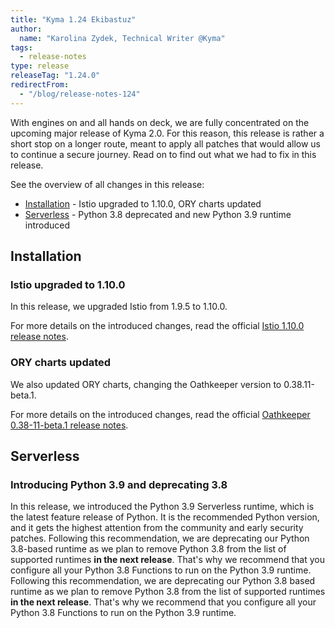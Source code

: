 ```yaml
---
title: "Kyma 1.24 Ekibastuz"
author:
  name: "Karolina Zydek, Technical Writer @Kyma"
tags:
  - release-notes
type: release
releaseTag: "1.24.0"
redirectFrom:
  - "/blog/release-notes-124"
---
```


With engines on and all hands on deck, we are fully concentrated on the upcoming major release of Kyma 2.0. For this reason, this release is rather a short stop on a longer route, meant to apply all patches that would allow us to continue a secure journey. Read on to find out what we had to fix in this release. 

<!-- overview -->

See the overview of all changes in this release:

- [Installation](#installation) - Istio upgraded to 1.10.0, ORY charts updated
- [Serverless](#serverless) - Python 3.8 deprecated and new Python 3.9 runtime introduced

## Installation 

### Istio upgraded to 1.10.0 

In this release, we upgraded Istio from 1.9.5 to 1.10.0. 

For more details on the introduced changes, read the official [Istio 1.10.0 release notes](https://istio.io/latest/news/releases/1.10.x/announcing-1.10/).  

### ORY charts updated

We also updated ORY charts, changing the Oathkeeper version to 0.38.11-beta.1. 

For more details on the introduced changes, read the official [Oathkeeper 0.38-11-beta.1 release notes](https://github.com/ory/oathkeeper/releases/tag/v0.38.11-beta.1). 

## Serverless 

### Introducing Python 3.9 and deprecating 3.8

In this release, we introduced the Python 3.9 Serverless runtime, which is the latest feature release of Python. It is the recommended Python version, and it gets the highest attention from the community and early security patches.
Following this recommendation, we are deprecating our Python 3.8-based runtime as we plan to remove Python 3.8 from the list of supported runtimes **in the next release**. That's why we recommend that you configure all your Python 3.8 Functions to run on the Python 3.9 runtime.
Following this recommendation, we are deprecating our Python 3.8 based runtime as we plan to remove Python 3.8 from the list of supported runtimes **in the next release**. That's why we recommend that you configure all your Python 3.8 Functions to run on the Python 3.9 runtime. 
